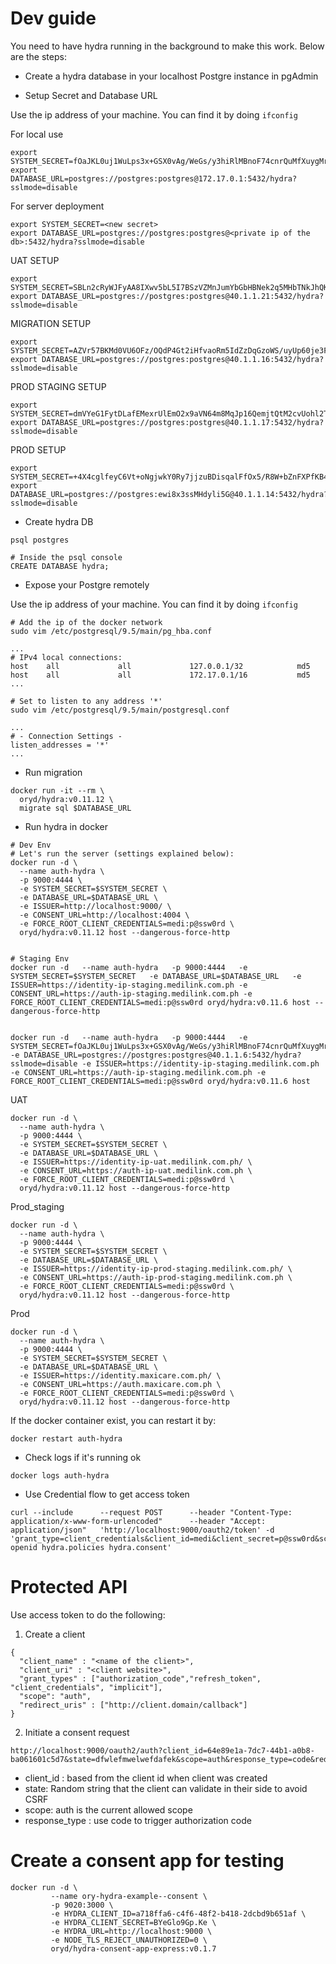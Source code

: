# Dev guide

You need to have hydra running in the background to make this work. Below are the steps:

- Create a hydra database in your localhost Postgre instance in pgAdmin

- Setup Secret and Database URL

Use the ip address of your machine. You can find it by doing `ifconfig`

For local use
```
export SYSTEM_SECRET=fOaJKL0uj1WuLps3x+GSX0vAg/WeGs/y3hiRlMBnoF74cnrQuMfXuygMrXaTScOp
export DATABASE_URL=postgres://postgres:postgres@172.17.0.1:5432/hydra?sslmode=disable
```

For server deployment
```
export SYSTEM_SECRET=<new secret>
export DATABASE_URL=postgres://postgres:postgres@<private ip of the db>:5432/hydra?sslmode=disable
```

UAT SETUP
```
export SYSTEM_SECRET=SBLn2cRyWJFyAA8IXwv5bL5I7BSzVZMnJumYbGbHBNek2q5MHbTNkJhQKyRLL6G0
export DATABASE_URL=postgres://postgres:postgres@40.1.1.21:5432/hydra?sslmode=disable
```

MIGRATION SETUP
```
export SYSTEM_SECRET=AZVr57BKMd0VU6OFz/OQdP4Gt2iHfvaoRm5IdZzDqGzoWS/uyUp60je3FLW1EvhS
export DATABASE_URL=postgres://postgres:postgres@40.1.1.16:5432/hydra?sslmode=disable
```

PROD STAGING SETUP
```
export SYSTEM_SECRET=dmVYeG1FytDLafEMexrUlEmO2x9aVN64m8MqJp16QemjtQtM2cvUohl2T8JEUFbJ
export DATABASE_URL=postgres://postgres:postgres@40.1.1.17:5432/hydra?sslmode=disable
```

PROD SETUP
```
export SYSTEM_SECRET=+4X4cglfeyC6Vt+oNgjwkY0Ry7jjzuBDisqalFfOx5/R8W+bZnFXPfKB4yrI4Z57
export DATABASE_URL=postgres://postgres:ewi8x3ssMHdyli5G@40.1.1.14:5432/hydra?sslmode=disable
```
- Create hydra DB

```
psql postgres

# Inside the psql console
CREATE DATABASE hydra;
```

- Expose your Postgre remotely

Use the ip address of your machine. You can find it by doing `ifconfig`
```
# Add the ip of the docker network
sudo vim /etc/postgresql/9.5/main/pg_hba.conf

...
# IPv4 local connections:
host    all             all             127.0.0.1/32            md5
host    all             all             172.17.0.1/16           md5
...

# Set to listen to any address '*'
sudo vim /etc/postgresql/9.5/main/postgresql.conf

...
# - Connection Settings -
listen_addresses = '*'
...

```

- Run migration

```
docker run -it --rm \
  oryd/hydra:v0.11.12 \
  migrate sql $DATABASE_URL

```

- Run hydra in docker

```
# Dev Env
# Let's run the server (settings explained below):
docker run -d \
  --name auth-hydra \
  -p 9000:4444 \
  -e SYSTEM_SECRET=$SYSTEM_SECRET \
  -e DATABASE_URL=$DATABASE_URL \
  -e ISSUER=http://localhost:9000/ \
  -e CONSENT_URL=http://localhost:4004 \
  -e FORCE_ROOT_CLIENT_CREDENTIALS=medi:p@ssw0rd \
  oryd/hydra:v0.11.12 host --dangerous-force-http


# Staging Env
docker run -d   --name auth-hydra   -p 9000:4444   -e SYSTEM_SECRET=$SYSTEM_SECRET   -e DATABASE_URL=$DATABASE_URL   -e ISSUER=https://identity-ip-staging.medilink.com.ph -e CONSENT_URL=https://auth-ip-staging.medilink.com.ph -e FORCE_ROOT_CLIENT_CREDENTIALS=medi:p@ssw0rd oryd/hydra:v0.11.6 host --dangerous-force-http


docker run -d   --name auth-hydra   -p 9000:4444   -e SYSTEM_SECRET=fOaJKL0uj1WuLps3x+GSX0vAg/WeGs/y3hiRlMBnoF74cnrQuMfXuygMrXaTScOp -e DATABASE_URL=postgres://postgres:postgres@40.1.1.6:5432/hydra?sslmode=disable -e ISSUER=https://identity-ip-staging.medilink.com.ph -e CONSENT_URL=https://auth-ip-staging.medilink.com.ph -e FORCE_ROOT_CLIENT_CREDENTIALS=medi:p@ssw0rd oryd/hydra:v0.11.6 host
```

UAT
```
docker run -d \
  --name auth-hydra \
  -p 9000:4444 \
  -e SYSTEM_SECRET=$SYSTEM_SECRET \
  -e DATABASE_URL=$DATABASE_URL \
  -e ISSUER=https://identity-ip-uat.medilink.com.ph/ \
  -e CONSENT_URL=https://auth-ip-uat.medilink.com.ph \
  -e FORCE_ROOT_CLIENT_CREDENTIALS=medi:p@ssw0rd \
  oryd/hydra:v0.11.12 host --dangerous-force-http
```

Prod_staging
```
docker run -d \
  --name auth-hydra \
  -p 9000:4444 \
  -e SYSTEM_SECRET=$SYSTEM_SECRET \
  -e DATABASE_URL=$DATABASE_URL \
  -e ISSUER=https://identity-ip-prod-staging.medilink.com.ph/ \
  -e CONSENT_URL=https://auth-ip-prod-staging.medilink.com.ph \
  -e FORCE_ROOT_CLIENT_CREDENTIALS=medi:p@ssw0rd \
  oryd/hydra:v0.11.12 host --dangerous-force-http
```

Prod
```
docker run -d \
  --name auth-hydra \
  -p 9000:4444 \
  -e SYSTEM_SECRET=$SYSTEM_SECRET \
  -e DATABASE_URL=$DATABASE_URL \
  -e ISSUER=https://identity.maxicare.com.ph/ \
  -e CONSENT_URL=https://auth.maxicare.com.ph \
  -e FORCE_ROOT_CLIENT_CREDENTIALS=medi:p@ssw0rd \
  oryd/hydra:v0.11.12 host --dangerous-force-http
```

If the docker container exist, you can restart it by:
```
docker restart auth-hydra
```


- Check logs if it's running ok

```
docker logs auth-hydra
```

- Use Credential flow to get access token

```
curl --include      --request POST      --header "Content-Type: application/x-www-form-urlencoded"      --header "Accept: application/json"   'http://localhost:9000/oauth2/token' -d 'grant_type=client_credentials&client_id=medi&client_secret=p@ssw0rd&scope=hydra.clients openid hydra.policies hydra.consent'
```

# Protected API
Use access token to do the following:

1. Create a client

```
{
  "client_name" : "<name of the client>",
  "client_uri" : "<client website>",
  "grant_types" : ["authorization_code","refresh_token", "client_credentials", "implicit"],
  "scope": "auth",
  "redirect_uris" : ["http://client.domain/callback"]
}
```

2. Initiate a consent request
```
http://localhost:9000/oauth2/auth?client_id=64e89e1a-7dc7-44b1-a0b8-ba061601c5d7&state=dfwlefmwelwefdafek&scope=auth&response_type=code&redirect_uri=https%3A%2F%2Flocalhost%3A9020%2Fcallback

```
- client_id : based from the client id when client was created
- state: Random string that the client can validate in their side to avoid CSRF
- scope: auth is the current allowed scope
- response_type : use code to trigger authorization code


# Create a consent app for testing

```
docker run -d \
         --name ory-hydra-example--consent \
         -p 9020:3000 \
         -e HYDRA_CLIENT_ID=a718ffa6-c4f6-48f2-b418-2dcbd9b651af \
         -e HYDRA_CLIENT_SECRET=BYeGlo9Gp.Ke \
         -e HYDRA_URL=http://localhost:9000 \
         -e NODE_TLS_REJECT_UNAUTHORIZED=0 \
         oryd/hydra-consent-app-express:v0.1.7
```
